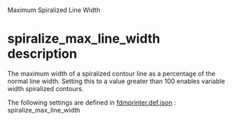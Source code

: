 
# 
Maximum Spiralized Line Width


# spiralize_max_line_width description
The maximum width of a spiralized contour line as a percentage of the normal line width. Setting this to a value greater than 100 enables variable width spiralized contours.

The following settings are defined in [fdmprinter.def.json](https://github.com/smartavionics/Cura/blob/mb-master/resources/definitions/fdmprinter.def.json) : spiralize_max_line_width

